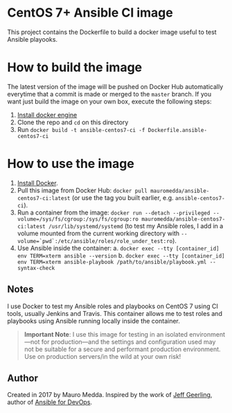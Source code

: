 # CentOS 7+ Ansible CI image


This project contains the Dockerfile to build a docker image useful to test Ansible playooks.

# How to build the image

The latest version of the image will be pushed on Docker Hub automatically everytime that a commit is made or merged to the `master` branch. If you want just build the image on your own box, execute the following steps:

  1. [Install docker engine](https://docs.docker.com/engine/installation/)
  2. Clone the repo and `cd` on this directory
  3. Run `docker build -t ansible-centos7-ci -f Dockerfile.ansible-centos7-ci`

# How to use the image

  1. [Install Docker](https://docs.docker.com/engine/installation/).
  2. Pull this image from Docker Hub: `docker pull mauromedda/ansible-centos7-ci:latest` (or use the tag you built earlier, e.g. `ansible-centos7-ci`).
  3. Run a container from the image: `docker run --detach --privileged --volume=/sys/fs/cgroup:/sys/fs/cgroup:ro mauromedda/ansible-centos7-ci:latest /usr/lib/systemd/systemd` (to test my Ansible roles, I add in a volume mounted from the current working directory with ``--volume=`pwd`:/etc/ansible/roles/role_under_test:ro``).
  4. Use Ansible inside the container:
    a. `docker exec --tty [container_id] env TERM=xterm ansible --version`
    b. `docker exec --tty [container_id] env TERM=xterm ansible-playbook /path/to/ansible/playbook.yml --syntax-check`

## Notes

I use Docker to test my Ansible roles and playbooks on CentOS 7 using CI tools, usually Jenkins and Travis. This container allows me to test roles and playbooks using Ansible running locally inside the container.

> **Important Note**: I use this image for testing in an isolated environment—not for production—and the settings and configuration used may not be suitable for a secure and performant production environment. Use on production servers/in the wild at your own risk!

## Author

Created in 2017 by Mauro Medda. Inspired by the work of [Jeff Geerling](http://jeffgeerling.com/), author of [Ansible for DevOps](https://www.ansiblefordevops.com/).
